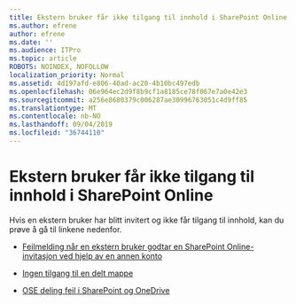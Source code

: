 ```yaml
---
title: Ekstern bruker får ikke tilgang til innhold i SharePoint Online
ms.author: efrene
author: efrene
ms.date: ''
ms.audience: ITPro
ms.topic: article
ROBOTS: NOINDEX, NOFOLLOW
localization_priority: Normal
ms.assetid: 4d197afd-e806-40ad-ac20-4b10bc497edb
ms.openlocfilehash: 06e964ec2d9f8b9cf1a8185ce78f067e7a0e42e3
ms.sourcegitcommit: a256e8680379c006287ae30996763051c4d9ff85
ms.translationtype: MT
ms.contentlocale: nb-NO
ms.lasthandoff: 09/04/2019
ms.locfileid: "36744110"
---
```

# <a name="external-user-is-unable-to-access-content-in-sharepoint-online"></a>Ekstern bruker får ikke tilgang til innhold i SharePoint Online

Hvis en ekstern bruker har blitt invitert og ikke får tilgang til innhold, kan du prøve å gå til linkene nedenfor.

- [Feilmelding når en ekstern bruker godtar en SharePoint Online-invitasjon ved hjelp av en annen konto](https://docs.microsoft.com/sharepoint/support/sharing-and-permissions/error-when-external-user-accepts-an-invitation-by-using-another-account)

- [Ingen tilgang til en delt mappe](https://docs.microsoft.com/sharepoint/support/sharing-and-permissions/cannot-access-shared-folder)

- [OSE deling feil i SharePoint og OneDrive](https://docs.microsoft.com/sharepoint/sharepoint-onedrive-error-message)

